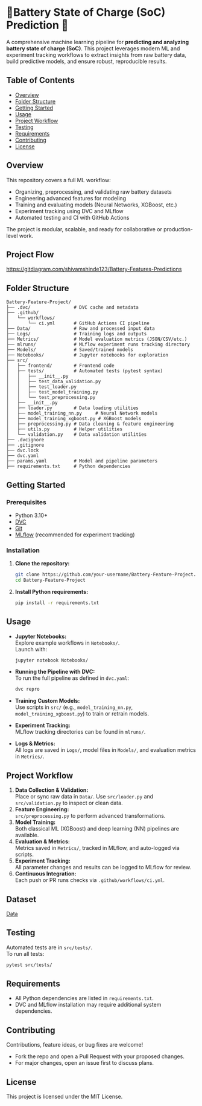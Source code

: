 
# 🔋Battery State of Charge (SoC) Prediction 🔋

A comprehensive machine learning pipeline for **predicting and analyzing battery state of charge (SoC)**. This project leverages modern ML and experiment tracking workflows to extract insights from raw battery data, build predictive models, and ensure robust, reproducible results.

## Table of Contents

- [Overview](#overview)
- [Folder Structure](#folder-structure)
- [Getting Started](#getting-started)
- [Usage](#usage)
- [Project Workflow](#project-workflow)
- [Testing](#testing)
- [Requirements](#requirements)
- [Contributing](#contributing)
- [License](#license)

## Overview

This repository covers a full ML workflow:
- Organizing, preprocessing, and validating raw battery datasets
- Engineering advanced features for modeling
- Training and evaluating models (Neural Networks, XGBoost, etc.)
- Experiment tracking using DVC and MLflow
- Automated testing and CI with GitHub Actions

The project is modular, scalable, and ready for collaborative or production-level work.

## Project Flow

https://gitdiagram.com/shivamshinde123/Battery-Features-Predictions

## Folder Structure

```
Battery-Feature-Project/
├── .dvc/                # DVC cache and metadata
├── .github/
│   └── workflows/
│       └── ci.yml       # GitHub Actions CI pipeline
├── Data/                # Raw and processed input data
├── Logs/                # Training logs and outputs
├── Metrics/             # Model evaluation metrics (JSON/CSV/etc.)
├── mlruns/              # MLflow experiment runs tracking directory
├── Models/              # Saved/trained models
├── Notebooks/           # Jupyter notebooks for exploration
├── src/
│   ├── frontend/        # Frontend code
│   ├── tests/           # Automated tests (pytest syntax)
│   │   ├── __init__.py
│   │   ├── test_data_validation.py
│   │   ├── test_loader.py
│   │   ├── test_model_training.py
│   │   └── test_preprocessing.py
│   ├── __init__.py
│   ├── loader.py        # Data loading utilities
│   ├── model_training_nn.py     # Neural Network models
│   ├── model_training_xgboost.py # XGBoost models
│   ├── preprocessing.py # Data cleaning & feature engineering
│   ├── utils.py         # Helper utilities
│   └── validation.py    # Data validation utilities
├── .dvcignore
├── .gitignore
├── dvc.lock
├── dvc.yaml
├── params.yaml          # Model and pipeline parameters
├── requirements.txt     # Python dependencies
```

## Getting Started

### Prerequisites

- Python 3.10+
- [DVC](https://dvc.org/)
- [Git](https://git-scm.com/)
- [MLflow](https://mlflow.org/) (recommended for experiment tracking)

### Installation

1. **Clone the repository:**
    ```bash
    git clone https://github.com/your-username/Battery-Feature-Project.git
    cd Battery-Feature-Project
    ```

2. **Install Python requirements:**
    ```bash
    pip install -r requirements.txt
    ```

## Usage

- **Jupyter Notebooks:**  
  Explore example workflows in `Notebooks/`.  
  Launch with:
  ```bash
  jupyter notebook Notebooks/
  ```
- **Running the Pipeline with DVC:**  
  To run the full pipeline as defined in `dvc.yaml`:
  ```bash
  dvc repro
  ```

- **Training Custom Models:**  
  Use scripts in `src/` (e.g., `model_training_nn.py`, `model_training_xgboost.py`) to train or retrain models.

- **Experiment Tracking:**  
  MLflow tracking directories can be found in `mlruns/`.

- **Logs & Metrics:**  
  All logs are saved in `Logs/`, model files in `Models/`, and evaluation metrics in `Metrics/`.

## Project Workflow

1. **Data Collection & Validation:**  
   Place or sync raw data in `Data/`. Use `src/loader.py` and `src/validation.py` to inspect or clean data.
2. **Feature Engineering:**  
   `src/preprocessing.py` to perform advanced transformations.
3. **Model Training:**  
   Both classical ML (XGBoost) and deep learning (NN) pipelines are available.
4. **Evaluation & Metrics:**  
   Metrics saved in `Metrics/`, tracked in MLflow, and auto-logged via scripts.
5. **Experiment Tracking:**  
   All parameter changes and results can be logged to MLflow for review.
6. **Continuous Integration:**  
   Each push or PR runs checks via `.github/workflows/ci.yml`.

## Dataset

[Data](https://www.kaggle.com/datasets/atechnohazard/battery-and-heating-data-in-real-driving-cycles/data)

## Testing

Automated tests are in `src/tests/`.  
To run all tests:
```bash
pytest src/tests/
```

## Requirements

- All Python dependencies are listed in `requirements.txt`.
- DVC and MLflow installation may require additional system dependencies.

## Contributing

Contributions, feature ideas, or bug fixes are welcome!  
- Fork the repo and open a Pull Request with your proposed changes.
- For major changes, open an issue first to discuss plans.

## License

This project is licensed under the MIT License.

